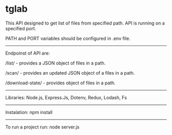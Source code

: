 # tglab

This API designed to get list of files from specified path.
API is running on a specified port.

PATH and PORT variables should be configured in .env file.

___________________________________

Endpoinst of API are: 

/list/ - provides a JSON object of files in a path.

/scan/ - provides an updated JSON object of a files in a path.

/download-state/ - provides object of files in a path.

___________________________________

Libraries: Node.js, Express.Js, Dotenv, Redux, Lodash, Fs

___________________________________

Instalation: npm install

___________________________________

To run a project run: node server.js
